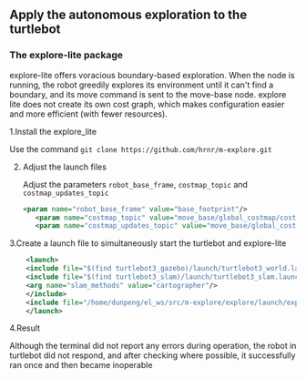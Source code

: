 ## Apply the autonomous exploration to the turtlebot
### The explore-lite package
explore-lite offers voracious boundary-based exploration. When the node is running, the robot greedily explores its environment until it can't find a boundary, and its move command is sent to the move-base node. explore lite does not create its own cost graph, which makes configuration easier and more efficient (with fewer resources).

1.Install the explore_lite

   Use the command `git clone https://github.com/hrnr/m-explore.git`
   
2. Adjust the launch files

   Adjust the parameters `robot_base_frame`, `costmap_topic` and `costmap_updates_topic`
   ```xml
   <param name="robot_base_frame" value="base_footprint"/>
	  <param name="costmap_topic" value="move_base/global_costmap/costmap"/>
	  <param name="costmap_updates_topic" value="move_base/global_costmap/costmap_updates"/>

3.Create a launch file to simultaneously start the turtlebot and explore-lite
   ```xml
       <launch>
       <include file="$(find turtlebot3_gazebo)/launch/turtlebot3_world.launch"/>
       <include file="$(find turtlebot3_slam)/launch/turtlebot3_slam.launch">
       <arg name="slam_methods" value="cartographer"/>
       </include>
       <include file="/home/dunpeng/el_ws/src/m-explore/explore/launch/explore.launch"/>
       </launch>
```
 4.Result

   Although the terminal did not report any errors during operation, the robot in turtlebot did not respond, and after checking where possible, it successfully ran once and then became inoperable
